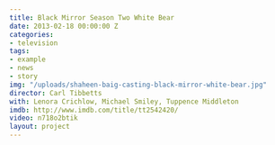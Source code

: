 ```yaml
---
title: Black Mirror Season Two White Bear
date: 2013-02-18 00:00:00 Z
categories:
- television
tags:
- example
- news
- story
img: "/uploads/shaheen-baig-casting-black-mirror-white-bear.jpg"
director: Carl Tibbetts
with: Lenora Crichlow, Michael Smiley, Tuppence Middleton
imdb: http://www.imdb.com/title/tt2542420/
video: n718o2btik
layout: project
---
```


